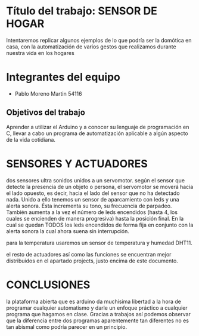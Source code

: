 # Título del trabajo: SENSOR DE HOGAR
Intentaremos replicar algunos ejemplos de lo que podría ser la domótica en casa, con la automatización de varios gestos que realizamos durante nuestra vida en los hogares

# Integrantes del equipo
- Pablo Moreno Martin 54116

## Objetivos del trabajo

Aprender a utilizar el Arduino y a conocer su lenguaje de programación en C, llevar a cabo un programa de automatización aplicable a algún aspecto de la vida cotidiana. 

# SENSORES Y ACTUADORES
dos sensores ultra sonidos unidos a un servomotor. según el sensor que detecte la presencia de un objeto o persona, el servomotor se moverá hacia el lado opuesto, es decir, hacia el lado del sensor que no ha detectado nada. Unido a ello tenemos un sensor de aparcamiento con leds y una alerta sonora. Ésta incrementa su tono, su frecuencia de parpadeo. También aumenta a la vez el número de leds encendidos (hasta 4, los cuales se encienden de manera progresiva) hasta la posición final. En la cual se quedan TODOS los leds encendidos de forma fija en conjunto con la alerta sonora la cual ahora suena sin interrupción.

para la temperatura usaremos un sensor de temperatura y humedad DHT11.

el resto de actuadores así como las funciones se encuentran mejor distribuidos en el apartado projects, justo encima de este documento.

# CONCLUSIONES
la plataforma abierta que es arduino da muchísima libertad a la hora de programar cualquier automatismo y darle un enfoque práctico a cualquier programa que hagamos en clase. Gracias a trabajos así podemos observar que la diferencia entre dos programas aparentemente tan diferentes no es tan abismal como podría parecer en un principio. 
